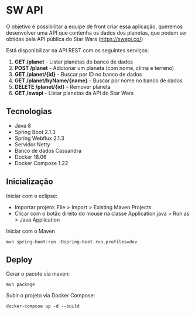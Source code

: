 # SW API

O objetivo é possibilitar a equipe de front criar essa aplicação, queremos desenvolver uma API que contenha os dados dos planetas, que podem ser obtidas pela API pública do Star Wars (https://swapi.co/)

Está disponibilizar na API REST com os seguintes serviços:
1. **GET /planet** - Listar planetas do banco de dados
2. **POST /planet** - Adicionar um planeta (com nome, clima e terreno)
3. **GET /planet/{id}** - Buscar por ID no banco de dados
4. **GET /planet/byName/{name}** - Buscar por nome no banco de dados
5. **DELETE /planet/{id}** - Remover planeta
6. **GET /swapi** - Listar planetas da API do Star Wars

## Tecnologias

* Java 8
* Spring Boot 2.1.3
* Spring Webflux 2.1.3
* Servidor Netty
* Banco de dados Cassandra
* Docker 18.06
* Docker Compose 1.22

## Inicialização

Iniciar com o eclipse:
* Importar projeto: File > Import > Existing Maven Projects
* Clicar com o botão direito do mouse na classe Application.java > Run as > Java Application

Iniciar com o Maven

```
mvn spring-boot:run -Dspring-boot.run.profiles=dev
```

## Deploy

Gerar o pacote via maven:

```
mvn package
```

Subir o projeto via Docker Compose:

```
docker-compose up -d --build
```

